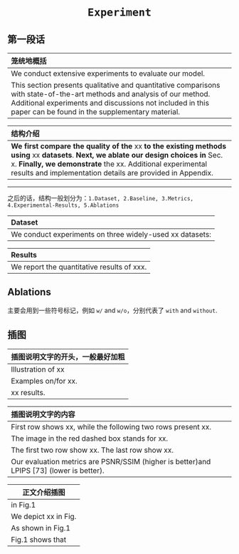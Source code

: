 # <p align=center>`Experiment` </p>



## 第一段话

| 笼统地概括                                                   |
| :----------------------------------------------------------- |
| We conduct extensive experiments to evaluate our model.      |
| This section presents qualitative and quantitative comparisons with state-of-the-art methods and analysis of our method. Additional experiments and discussions not included in this paper can be found in the supplementary material. |



| 结构介绍                                                     |
| :----------------------------------------------------------- |
| **We first compare the quality of the** xx **to the existing methods using** xx **datasets**. **Next, we ablate our design choices in** Sec. x. **Finally, we demonstrate** the xx. Additional experimental results and implementation details are provided in Appendix. |



---

之后的话，结构一般划分为：`1.Dataset, 2.Baseline, 3.Metrics, 4.Experimental-Results, 5.Ablations`



| Dataset                                                  |
| :------------------------------------------------------- |
| We conduct experiments on three widely-used xx datasets: |



| Results                                    |
| :----------------------------------------- |
| We report the quantitative results of xxx. |



## Ablations

主要会用到一些符号标记，例如 `w/` and `w/o`，分别代表了 `with` and `without`.





## 插图

| 插图说明文字的开头，一般最好加粗 |
| :------------------------------- |
| Illustration of xx               |
| Examples on/for xx.              |
| xx results.                      |

| 插图说明文字的内容                                           |
| :----------------------------------------------------------- |
| First row shows xx, while the following two rows present xx. |
| The image in the red dashed box stands for xx.               |
| The first two row show xx. The last row show xx.             |
| Our evaluation metrics are PSNR/SSIM (higher is better)and LPIPS [73] (lower is better). |

| 正文介绍插图         |
| -------------------- |
| in Fig.1             |
| We depict xx in Fig. |
| As shown in Fig.1    |
| Fig.1 shows that     |


